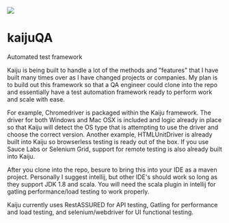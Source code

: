 ![](https://i.pinimg.com/originals/16/72/c9/1672c9908cc1fc56b168fca54613c142.jpg)
# kaijuQA
Automated test framework

Kaiju is being built to handle a lot of the methods and "features" that I have built many times over as I have changed projects or companies. My plan is to build out this framework so that a QA engineer could clone into the repo and essentially have a test automation framework ready to perform work and scale with ease.

For example, Chromedriver is packaged within the Kaiju framework. The driver for both Windows and Mac OSX is included and logic already in place so that Kaiju will detect the OS type that is attempting to use the driver and choose the correct version. Another example, HTMLUnitDriver is already built into Kaiju so browserless testing is ready out of the box. If you use Sauce Labs or Selenium Grid, support for remote testing is also already built into Kaiju.

After you clone into the repo, besure to bring this into your IDE as a maven project. Personally I suggest intellij, but other IDE's should work so long as they support JDK 1.8 and scala. You will need the scala plugin in intellij for gatling performance/load testing to work properly.

Kaiju currently uses RestASSURED for API testing, Gatling for performance and load testing, and selenium/webdriver for UI functional testing.
